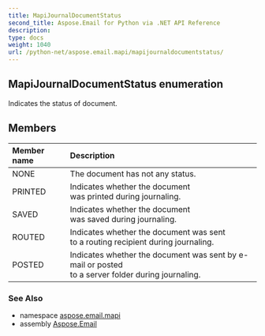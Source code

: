 ```yaml
---
title: MapiJournalDocumentStatus
second_title: Aspose.Email for Python via .NET API Reference
description: 
type: docs
weight: 1040
url: /python-net/aspose.email.mapi/mapijournaldocumentstatus/
---
```


## MapiJournalDocumentStatus enumeration

Indicates the status of document.

## Members
| Member name | Description |
| :- | :- |
|NONE|The document has not any status.|
|PRINTED|Indicates whether the document <br/>            was printed during journaling.|
|SAVED|Indicates whether the document <br/>            was saved during journaling.|
|ROUTED|Indicates whether the document was sent <br/>            to a routing recipient during journaling.|
|POSTED|Indicates whether the document was sent by e-mail or posted <br/>            to a server folder during journaling.|

### See Also

* namespace [aspose.email.mapi](/email/python-net/aspose.email.mapi/)
* assembly [Aspose.Email](/email/python-net/)

